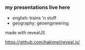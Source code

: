 ### my presentations live here

- english: trains 'n stuff
- geography: geoengineering

made with revealJS

https://github.com/hakimel/reveal.js/



